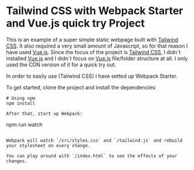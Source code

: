 # Tailwind CSS with Webpack Starter and Vue.js quick try Project 

This is an example of a super simple static webpage built with [Tailwind CSS](https://tailwindcss.com). It also required a very small amount of Javascript, so for that reason I have used [Vue.js](https://vuejs.org). 
Since the focus of the project is [Tailwind CSS](https://tailwindcss.com), I didn´t installed [Vue.js](https://vuejs.org) and I didn´t focus on [Vue.js](https://vuejs.org) file/folder structure at all. I only used the CDN version of it for a quick try out.

In order to easily use [Tailwind CSS] I have setted up Webpack Starter.

To get started, clone the project and install the dependencies:

```
# Using npm
npm install

After that, start up Webpack:

```
npm run watch
```

Webpack will watch `/src/styles.css` and `/tailwind.js` and rebuild your stylesheet on every change.

You can play around with `/index.html` to see the effects of your changes.
